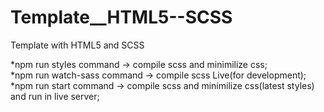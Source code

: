 # Template__HTML5--SCSS
Template with HTML5 and SCSS


*npm run styles command -> compile scss and minimilize css;     
*npm run watch-sass command -> compile scss Live(for development);
*npm run start command -> compile scss and minimilize css(latest styles) and run in live server;
